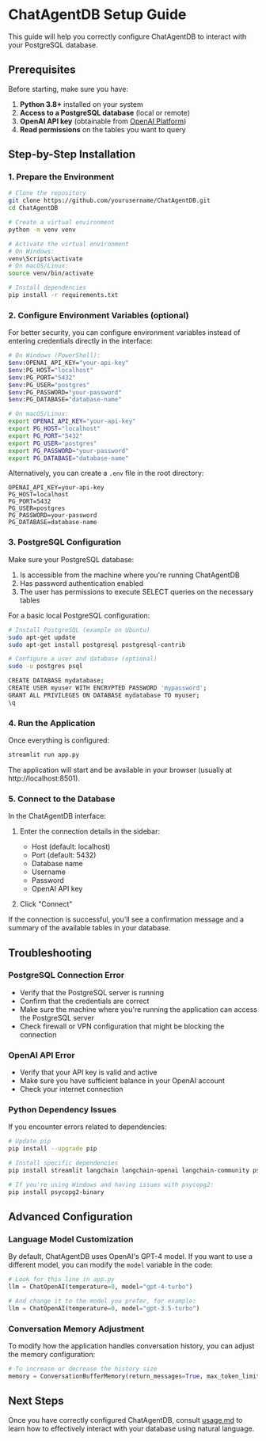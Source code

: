 # ChatAgentDB Setup Guide

This guide will help you correctly configure ChatAgentDB to interact with your PostgreSQL database.

## Prerequisites

Before starting, make sure you have:

1. **Python 3.8+** installed on your system
2. **Access to a PostgreSQL database** (local or remote)
3. **OpenAI API key** (obtainable from [OpenAI Platform](https://platform.openai.com/account/api-keys))
4. **Read permissions** on the tables you want to query

## Step-by-Step Installation

### 1. Prepare the Environment

```bash
# Clone the repository
git clone https://github.com/yourusername/ChatAgentDB.git
cd ChatAgentDB

# Create a virtual environment
python -m venv venv

# Activate the virtual environment
# On Windows:
venv\Scripts\activate
# On macOS/Linux:
source venv/bin/activate

# Install dependencies
pip install -r requirements.txt
```

### 2. Configure Environment Variables (optional)

For better security, you can configure environment variables instead of entering credentials directly in the interface:

```bash
# On Windows (PowerShell):
$env:OPENAI_API_KEY="your-api-key"
$env:PG_HOST="localhost"
$env:PG_PORT="5432"
$env:PG_USER="postgres"
$env:PG_PASSWORD="your-password"
$env:PG_DATABASE="database-name"

# On macOS/Linux:
export OPENAI_API_KEY="your-api-key"
export PG_HOST="localhost"
export PG_PORT="5432"
export PG_USER="postgres"
export PG_PASSWORD="your-password"
export PG_DATABASE="database-name"
```

Alternatively, you can create a `.env` file in the root directory:

```
OPENAI_API_KEY=your-api-key
PG_HOST=localhost
PG_PORT=5432
PG_USER=postgres
PG_PASSWORD=your-password
PG_DATABASE=database-name
```

### 3. PostgreSQL Configuration

Make sure your PostgreSQL database:

1. Is accessible from the machine where you're running ChatAgentDB
2. Has password authentication enabled
3. The user has permissions to execute SELECT queries on the necessary tables

For a basic local PostgreSQL configuration:

```bash
# Install PostgreSQL (example on Ubuntu)
sudo apt-get update
sudo apt-get install postgresql postgresql-contrib

# Configure a user and database (optional)
sudo -u postgres psql

CREATE DATABASE mydatabase;
CREATE USER myuser WITH ENCRYPTED PASSWORD 'mypassword';
GRANT ALL PRIVILEGES ON DATABASE mydatabase TO myuser;
\q
```

### 4. Run the Application

Once everything is configured:

```bash
streamlit run app.py
```

The application will start and be available in your browser (usually at http://localhost:8501).

### 5. Connect to the Database

In the ChatAgentDB interface:

1. Enter the connection details in the sidebar:
   - Host (default: localhost)
   - Port (default: 5432)
   - Database name
   - Username
   - Password
   - OpenAI API key

2. Click "Connect"

If the connection is successful, you'll see a confirmation message and a summary of the available tables in your database.

## Troubleshooting

### PostgreSQL Connection Error

- Verify that the PostgreSQL server is running
- Confirm that the credentials are correct
- Make sure the machine where you're running the application can access the PostgreSQL server
- Check firewall or VPN configuration that might be blocking the connection

### OpenAI API Error

- Verify that your API key is valid and active
- Make sure you have sufficient balance in your OpenAI account
- Check your internet connection

### Python Dependency Issues

If you encounter errors related to dependencies:

```bash
# Update pip
pip install --upgrade pip

# Install specific dependencies
pip install streamlit langchain langchain-openai langchain-community psycopg2-binary langsmith langraph

# If you're using Windows and having issues with psycopg2:
pip install psycopg2-binary
```

## Advanced Configuration

### Language Model Customization

By default, ChatAgentDB uses OpenAI's GPT-4 model. If you want to use a different model, you can modify the `model` variable in the code:

```python
# Look for this line in app.py
llm = ChatOpenAI(temperature=0, model="gpt-4-turbo")

# And change it to the model you prefer, for example:
llm = ChatOpenAI(temperature=0, model="gpt-3.5-turbo")
```

### Conversation Memory Adjustment

To modify how the application handles conversation history, you can adjust the memory configuration:

```python
# To increase or decrease the history size
memory = ConversationBufferMemory(return_messages=True, max_token_limit=2000)
```

## Next Steps

Once you have correctly configured ChatAgentDB, consult [usage.md](usage.md) to learn how to effectively interact with your database using natural language.